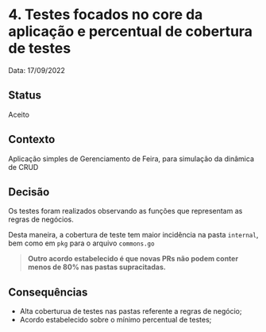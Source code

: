 # 4. Testes focados no core da aplicação e percentual de cobertura de testes

Data: 17/09/2022

## Status

Aceito

## Contexto

Aplicação simples de Gerenciamento de Feira, para simulação da dinâmica de CRUD

## Decisão

Os testes foram realizados observando as funções que representam as regras de negócios.

Desta maneira, a cobertura de teste tem maior incidência na pasta `internal`, bem como em `pkg` para o arquivo `commons.go`

> **Outro acordo estabelecido é que novas PRs não podem conter menos de 80% nas pastas supracitadas.**

## Consequências

- Alta coberturua de testes nas pastas referente a regras de negócio;
- Acordo estabelecido sobre o mínimo percentual de testes;

